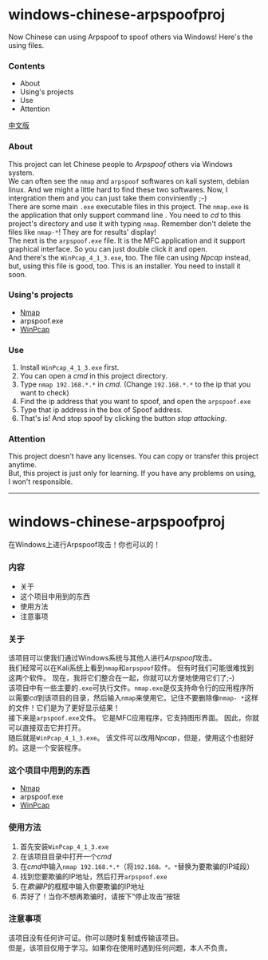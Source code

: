 # windows-chinese-arpspoofproj
Now Chinese can using Arpspoof to spoof others via Windows! Here's the using files.

### Contents
- About
- Using's projects
- Use
- Attention

[中文版](#cn)


### About
This project can let Chinese people to *Arpspoof* others via Windows system.  
We can often see the `nmap` and `arpspoof` softwares on kali system, debian linux. And we might a little hard to find these two softwares. Now, I intergration them and you can just take them conviniently ;-)  
There are some main `.exe` executable files in this project. The `nmap.exe` is the application that only support command line . You need to *cd* to this project's directory and use it with typing `nmap`. Remember don't delete the files like `nmap-*`! They are for results' display!  
The next is the `arpspoof.exe` file. It is the MFC application and it support graphical interface. So you can just double click it and open.  
And there's the `WinPcap_4_1_3.exe`, too. The file can using *Npcap* instead, but, using this file is good, too. This is an installer. You need to install it soon.  

### Using's projects
- [Nmap](https://nmap.org/)
- arpspoof.exe
- [WinPcap](https://www.winpcap.org/)

### Use
1. Install `WinPcap_4_1_3.exe` first.
2. You can open a *cmd* in this project directory.
3. Type `nmap 192.168.*.*` in *cmd*. (Change `192.168.*.*` to the ip that you want to check)
4. Find the ip address that you want to spoof, and open the `arpspoof.exe`
5. Type that ip address in the box of Spoof address.
6. That's is! And stop spoof by clicking the button *stop attacking*.

### Attention
This project doesn't have any licenses. You can copy or transfer this project anytime.  
But, this project is just only for learning. If you have any problems on using, I won't responsible.

---

<div id="cn"></div>

# windows-chinese-arpspoofproj
在Windows上进行Arpspoof攻击！你也可以的！

### 内容
- 关于
- 这个项目中用到的东西
- 使用方法
- 注意事项

### 关于
该项目可以使我们通过Windows系统与其他人进行*Arpspoof*攻击。  
我们经常可以在Kali系统上看到`nmap`和`arpspoof`软件。 但有时我们可能很难找到这两个软件。 现在，我将它们整合在一起，你就可以方便地使用它们了;-)  
该项目中有一些主要的`.exe`可执行文件。`nmap.exe`是仅支持命令行的应用程序所以需要*cd*到该项目的目录，然后输入`nmap`来使用它。记住不要删除像`nmap- *`这样的文件！它们是为了更好显示结果！  
接下来是`arpspoof.exe`文件。 它是MFC应用程序，它支持图形界面。 因此，你就可以直接双击它并打开。  
随后就是`WinPcap_4_1_3.exe`。 该文件可以改用*Npcap*，但是，使用这个也挺好的。这是一个安装程序。

### 这个项目中用到的东西
- [Nmap](https://nmap.org/)
- arpspoof.exe
- [WinPcap](https://www.winpcap.org/)

### 使用方法
1. 首先安装`WinPcap_4_1_3.exe`
2. 在该项目目录中打开一个*cmd*
3. 在*cmd*中输入`nmap 192.168.*.*`（将`192.168。*。*`替换为要欺骗的IP域段）
4. 找到您要欺骗的IP地址，然后打开`arpspoof.exe`
5. 在*欺骗IP*的框框中输入你要欺骗的IP地址
6. 弄好了！当你不想再欺骗时，请按下“停止攻击”按钮

### 注意事项
该项目没有任何许可证。你可以随时复制或传输该项目。  
但是，该项目仅用于学习。如果你在使用时遇到任何问题，本人不负责。
